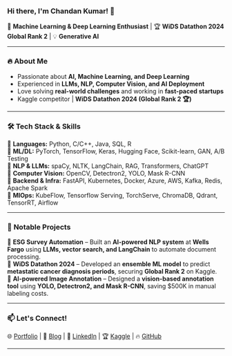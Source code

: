 ### **Hi there, I'm Chandan Kumar! 👋**  
🚀 **Machine Learning & Deep Learning Enthusiast** | 🏆 **WiDS Datathon 2024 Global Rank 2** | 💡 **Generative AI**  

---  

### 🔥 **About Me**  
- Passionate about **AI, Machine Learning, and Deep Learning**  
- Experienced in **LLMs, NLP, Computer Vision, and AI Deployment**  
- Love solving **real-world challenges** and working in **fast-paced startups**  
- Kaggle competitor | **WiDS Datathon 2024 (Global Rank 2 🏆)**  

---  

### 🛠 **Tech Stack & Skills**  
🔹 **Languages:** Python, C/C++, Java, SQL, R  
🔹 **ML/DL:** PyTorch, TensorFlow, Keras, Hugging Face, Scikit-learn, GAN, A/B Testing                       
🔹 **NLP & LLMs:** spaCy, NLTK, LangChain, RAG, Transformers, ChatGPT  
🔹 **Computer Vision:** OpenCV, Detectron2, YOLO, Mask R-CNN  
🔹 **Backend & Infra:** FastAPI, Kubernetes, Docker, Azure, AWS, Kafka, Redis, Apache Spark             
🔹 **MlOps:** KubeFlow, Tensorflow Serving, TorchServe, ChromaDB, Qdrant, TensorRT, Airflow

---  

### 📌 **Notable Projects**  
🔹 **ESG Survey Automation** – Built an **AI-powered NLP system** at **Wells Fargo** using **LLMs, vector search, and LangChain** to automate document processing.  
🔹 **WiDS Datathon 2024** – Developed an **ensemble ML model** to predict **metastatic cancer diagnosis periods**, securing **Global Rank 2** on Kaggle.  
🔹 **AI-powered Image Annotation** – Designed a **vision-based annotation tool** using **YOLO, Detectron2, and Mask R-CNN**, saving $500K in manual labeling costs.  

---  

### 📫 **Let's Connect!**  
🌐 [Portfolio](#) | 📝 [Blog](#) | 💼 [LinkedIn](https://www.linkedin.com/in/chandan-kumar-a8a50a198/) | 🏆 [Kaggle](https://www.kaggle.com/predator4hack) | 🔥 [GitHub](https://github.com/predator4hack)  

---  
